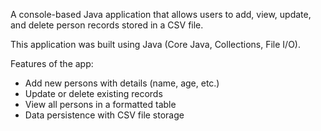 A console-based Java application that allows users to add, view, update, and delete person records stored in a CSV file.

This application was built using Java (Core Java, Collections, File I/O).

Features of the app:
- Add new persons with details (name, age, etc.)
- Update or delete existing records
- View all persons in a formatted table
- Data persistence with CSV file storage

